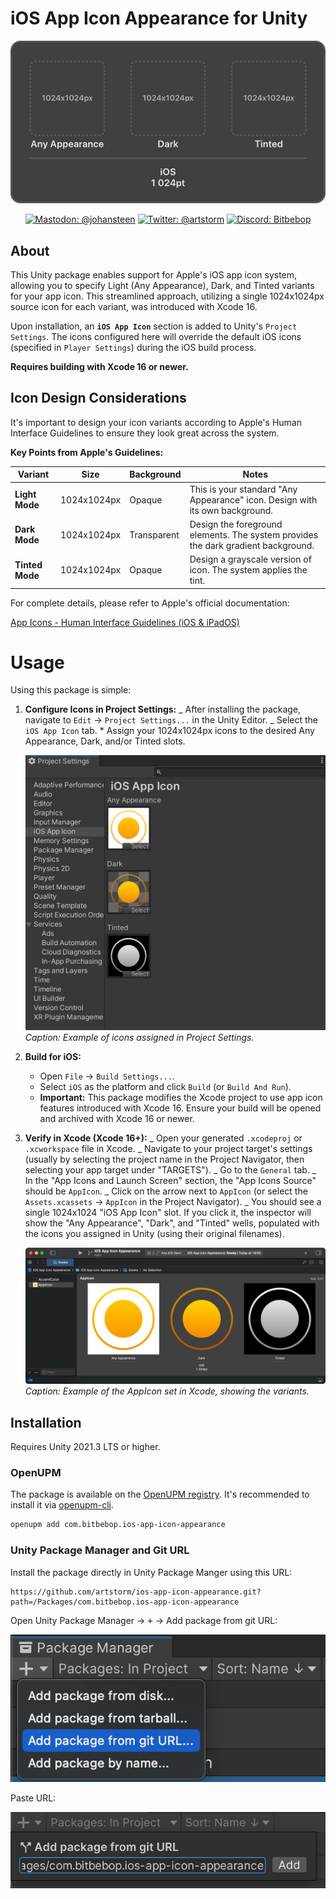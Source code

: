 # iOS App Icon Appearance for Unity

<p align="center">
    <img alt="iOS App Icon Appearance for Unity" src="https://raw.githubusercontent.com/artstorm/ios-app-icon-appearance/main/.github/readme/icon.png">
</p>

<p align="center">
    <!-- <a href="https://openupm.com/packages/ios-app-icon-appearance/"><img src="https://img.shields.io/npm/v/ios-app-icon-appearance?label=openupm&amp;registry_uri=https://package.openupm.com&labelColor=383f47" alt="openupm" /></a> -->
    <a href="https://mastodon.gamedev.place/@johansteen"><img src="https://img.shields.io/badge/mastodon-@johansteen-blue.svg?logo=mastodon&logoColor=ffffff&labelColor=383f47" alt="Mastodon: @johansteen" /></a>
    <a href="https://twitter.com/artstorm"><img src="https://img.shields.io/badge/twitter-@artstorm-blue.svg?logo=twitter&logoColor=ffffff&labelColor=383f47" alt="Twitter: @artstorm" /></a>
    <a href="https://discord.gg/WJn7w5WaU9"><img src="https://img.shields.io/badge/chat-discord-blue?logo=discord&logoColor=ffffff&labelColor=383f47" alt="Discord: Bitbebop" /></a>
</p>

## About

This Unity package enables support for Apple's iOS app icon system, allowing you to specify Light (Any Appearance), Dark, and Tinted variants for your app icon. This streamlined approach, utilizing a single 1024x1024px source icon for each variant, was introduced with Xcode 16.

Upon installation, an **`iOS App Icon`** section is added to Unity's `Project Settings`. The icons configured here will override the default iOS icons (specified in `Player Settings`) during the iOS build process.

**Requires building with Xcode 16 or newer.**

## Icon Design Considerations

It's important to design your icon variants according to Apple's Human Interface Guidelines to ensure they look great across the system.

**Key Points from Apple's Guidelines:**

| Variant         | Size        | Background  | Notes                                                                             |
| --------------- | ----------- | ----------- | --------------------------------------------------------------------------------- |
| **Light Mode**  | 1024x1024px | Opaque      | This is your standard "Any Appearance" icon. Design with its own background.      |
| **Dark Mode**   | 1024x1024px | Transparent | Design the foreground elements. The system provides the dark gradient background. |
| **Tinted Mode** | 1024x1024px | Opaque      | Design a grayscale version of icon. The system applies the tint.                  |

For complete details, please refer to Apple's official documentation:

[App Icons - Human Interface Guidelines (iOS & iPadOS)](https://developer.apple.com/design/human-interface-guidelines/app-icons#iOS-iPadOS)

# Usage

Using this package is simple:

1.  **Configure Icons in Project Settings:**
    _ After installing the package, navigate to `Edit` → `Project Settings...` in the Unity Editor.
    _ Select the `iOS App Icon` tab. \* Assign your 1024x1024px icons to the desired Any Appearance, Dark, and/or Tinted slots.

    ![iOS App Icons in Project Settings](https://raw.githubusercontent.com/artstorm/ios-app-icon-appearance/main/.github/readme/unity-project-settings.png)
    _Caption: Example of icons assigned in Project Settings._

2.  **Build for iOS:**

    - Open `File` → `Build Settings...`.
    - Select `iOS` as the platform and click `Build` (or `Build And Run`).
    - **Important:** This package modifies the Xcode project to use app icon features introduced with Xcode 16. Ensure your build will be opened and archived with Xcode 16 or newer.

3.  **Verify in Xcode (Xcode 16+):**
    _ Open your generated `.xcodeproj` or `.xcworkspace` file in Xcode.
    _ Navigate to your project target's settings (usually by selecting the project name in the Project Navigator, then selecting your app target under "TARGETS").
    _ Go to the `General` tab.
    _ In the "App Icons and Launch Screen" section, the "App Icons Source" should be `AppIcon`.
    _ Click on the arrow next to `AppIcon` (or select the `Assets.xcassets` → `AppIcon` in the Project Navigator).
    _ You should see a single 1024x1024 "iOS App Icon" slot. If you click it, the inspector will show the "Any Appearance", "Dark", and "Tinted" wells, populated with the icons you assigned in Unity (using their original filenames).

    ![Xcode App Icons](https://raw.githubusercontent.com/artstorm/ios-app-icon-appearance/main/.github/readme/xcode-app-icons.png)
    _Caption: Example of the AppIcon set in Xcode, showing the variants._

## Installation

Requires Unity 2021.3 LTS or higher.

### OpenUPM

The package is available on the [OpenUPM registry](https://openupm.com). It's recommended to install it via [openupm-cli](https://github.com/openupm/openupm-cli).

```sh
openupm add com.bitbebop.ios-app-icon-appearance
```

### Unity Package Manager and Git URL

Install the package directly in Unity Package Manger using this URL:

```
https://github.com/artstorm/ios-app-icon-appearance.git?path=/Packages/com.bitbebop.ios-app-icon-appearance
```

Open Unity Package Manager → <kbd>+</kbd> → Add package from git URL:

![Add package from git URL](https://raw.githubusercontent.com/artstorm/ios-app-icon-appearance/main/.github/readme/installation-git-1.png)

Paste URL:

![Paste git URL](https://raw.githubusercontent.com/artstorm/ios-app-icon-appearance/main/.github/readme/installation-git-2.png)
